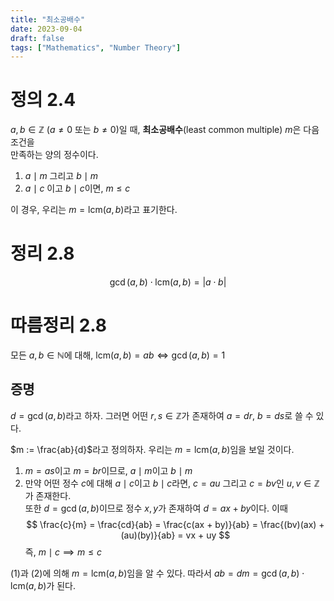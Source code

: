 ```yaml
---
title: "최소공배수"
date: 2023-09-04
draft: false
tags: ["Mathematics", "Number Theory"]
---
```


# 정의 2.4

$a, b \in \mathbb{Z} \ (a \neq 0 \text{ 또는 } b \neq 0)$일 때, **최소공배수**(least common multiple) $m$은 다음 조건을   
만족하는 양의 정수이다.

1. $a \mid m$ 그리고 $b \mid m$
2. $a \mid c$ 이고 $b \mid c$이면, $m \leq c$

이 경우, 우리는 $m = \mathrm{lcm}(a, b)$라고 표기한다.

# 정리 2.8

$$
\gcd(a, b) \cdot \mathrm{lcm}(a, b) = |a \cdot b|
$$

# 따름정리 2.8

모든 $a, b \in \mathbb{N}$에 대해, $\mathrm{lcm}(a, b) = ab \iff \gcd(a, b) = 1$

## 증명

$d = \gcd(a, b)$라고 하자. 그러면 어떤 $r, s \in \mathbb{Z}$가 존재하여 $a = dr$, $b = ds$로 쓸 수 있다.

$m := \frac{ab}{d}$라고 정의하자. 우리는 $m = \mathrm{lcm}(a, b)$임을 보일 것이다.

1. $m = as$이고 $m = br$이므로, $a \mid m$이고 $b \mid m$
2. 만약 어떤 정수 $c$에 대해 $a \mid c$이고 $b \mid c$라면, $c = au$ 그리고 $c = bv$인 $u, v \in \mathbb{Z}$가 존재한다.   
   또한 $d = \gcd(a, b)$이므로 정수 $x, y$가 존재하여 $d = ax + by$이다. 이때
   $$
   \frac{c}{m} = \frac{cd}{ab} = \frac{c(ax + by)}{ab} = \frac{(bv)(ax) + (au)(by)}{ab} = vx + uy
   $$
   즉, $m \mid c \implies m \leq c$

(1)과 (2)에 의해 $m = \mathrm{lcm}(a, b)$임을 알 수 있다. 따라서 $ab = dm = \gcd(a, b) \cdot \mathrm{lcm}(a, b)$가 된다.
